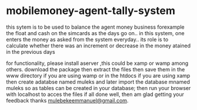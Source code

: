 # mobilemoney-agent-tally-system
this sytem is to be used to balance the agent money business forexample the float and cash on the simcards as the days go on..
 in this system, one enters the money as asked from the system everyday.. 
 its role is to calculate whether there was an increment or decrease in the money atained in the previous days
 
 
 for functionality, please install aserver ,this could be xamp or wamp among others.
 download the package then extract the files
 then save them in the www directory if you are using wamp or in the htdocs if you are using xamp
 then create adatabse named muleks and later import the database mnamed muleks so as tables can be created in your database;
 then run your browser with localhost to acces the files
 if all done well, then am glad getting your feedback thanks
 mulebekeemmanuel@gmail.com.
